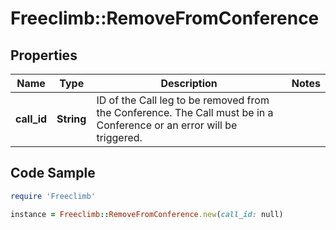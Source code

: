 # Freeclimb::RemoveFromConference

## Properties

Name | Type | Description | Notes
------------ | ------------- | ------------- | -------------
**call_id** | **String** | ID of the Call leg to be removed from the Conference. The Call must be in a Conference or an error will be triggered. | 

## Code Sample

```ruby
require 'Freeclimb'

instance = Freeclimb::RemoveFromConference.new(call_id: null)
```


